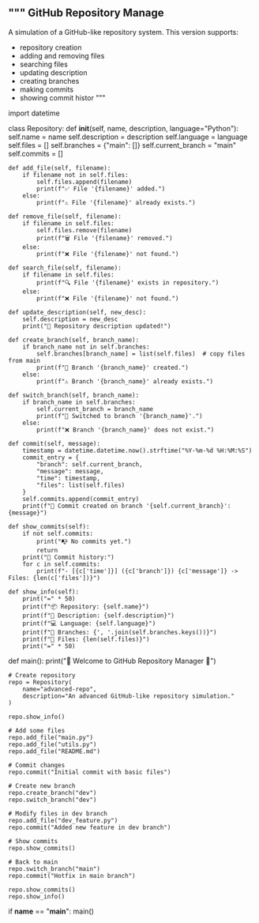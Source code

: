 """
GitHub Repository Manage
-------------------------
A simulation of a GitHub-like repository system.
This version supports:
- repository creation
- adding and removing files
- searching files
- updating description
- creating branches
- making commits
- showing commit histor
"""

import datetime


class Repository:
    def __init__(self, name, description, language="Python"):
        self.name = name
        self.description = description
        self.language = language
        self.files = []
        self.branches = {"main": []}
        self.current_branch = "main"
        self.commits = []

    def add_file(self, filename):
        if filename not in self.files:
            self.files.append(filename)
            print(f"✅ File '{filename}' added.")
        else:
            print(f"⚠️ File '{filename}' already exists.")

    def remove_file(self, filename):
        if filename in self.files:
            self.files.remove(filename)
            print(f"🗑 File '{filename}' removed.")
        else:
            print(f"❌ File '{filename}' not found.")

    def search_file(self, filename):
        if filename in self.files:
            print(f"🔍 File '{filename}' exists in repository.")
        else:
            print(f"❌ File '{filename}' not found.")

    def update_description(self, new_desc):
        self.description = new_desc
        print("📝 Repository description updated!")

    def create_branch(self, branch_name):
        if branch_name not in self.branches:
            self.branches[branch_name] = list(self.files)  # copy files from main
            print(f"🌿 Branch '{branch_name}' created.")
        else:
            print(f"⚠️ Branch '{branch_name}' already exists.")

    def switch_branch(self, branch_name):
        if branch_name in self.branches:
            self.current_branch = branch_name
            print(f"🔀 Switched to branch '{branch_name}'.")
        else:
            print(f"❌ Branch '{branch_name}' does not exist.")

    def commit(self, message):
        timestamp = datetime.datetime.now().strftime("%Y-%m-%d %H:%M:%S")
        commit_entry = {
            "branch": self.current_branch,
            "message": message,
            "time": timestamp,
            "files": list(self.files)
        }
        self.commits.append(commit_entry)
        print(f"📌 Commit created on branch '{self.current_branch}': {message}")

    def show_commits(self):
        if not self.commits:
            print("📭 No commits yet.")
            return
        print("📜 Commit history:")
        for c in self.commits:
            print(f"- [{c['time']}] ({c['branch']}) {c['message']} -> Files: {len(c['files'])}")

    def show_info(self):
        print("=" * 50)
        print(f"📦 Repository: {self.name}")
        print(f"📝 Description: {self.description}")
        print(f"💻 Language: {self.language}")
        print(f"🌿 Branches: {', '.join(self.branches.keys())}")
        print(f"📂 Files: {len(self.files)}")
        print("=" * 50)


def main():
    print("🚀 Welcome to GitHub Repository Manager 🚀")

    # Create repository
    repo = Repository(
        name="advanced-repo",
        description="An advanced GitHub-like repository simulation."
    )

    repo.show_info()

    # Add some files
    repo.add_file("main.py")
    repo.add_file("utils.py")
    repo.add_file("README.md")

    # Commit changes
    repo.commit("Initial commit with basic files")

    # Create new branch
    repo.create_branch("dev")
    repo.switch_branch("dev")

    # Modify files in dev branch
    repo.add_file("dev_feature.py")
    repo.commit("Added new feature in dev branch")

    # Show commits
    repo.show_commits()

    # Back to main
    repo.switch_branch("main")
    repo.commit("Hotfix in main branch")

    repo.show_commits()
    repo.show_info()


if __name__ == "__main__":
    main()
